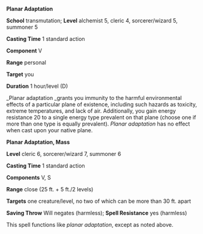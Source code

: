  **Planar Adaptation**

**School** transmutation; **Level** alchemist 5, cleric 4, sorcerer/wizard 5, summoner 5

**Casting Time** 1 standard action

**Component** V

**Range** personal

**Target** you

**Duration** 1 hour/level (D)

_Planar adaptation _grants you immunity to the harmful environmental effects of a particular plane of existence, including such hazards as toxicity, extreme temperatures, and lack of air. Additionally, you gain energy resistance 20 to a single energy type prevalent on that plane (choose one if more than one type is equally prevalent). _Planar adaptation_ has no effect when cast upon your native plane.

**Planar Adaptation, Mass**

**Level** cleric 6, sorcerer/wizard 7, summoner 6

**Casting Time** 1 standard action

**Components** V, S

**Range** close (25 ft. + 5 ft./2 levels)

**Targets** one creature/level, no two of which can be more than 30 ft. apart

**Saving Throw** Will negates (harmless); **Spell Resistance** yes (harmless)

This spell functions like _planar adaptation_, except as noted above.


